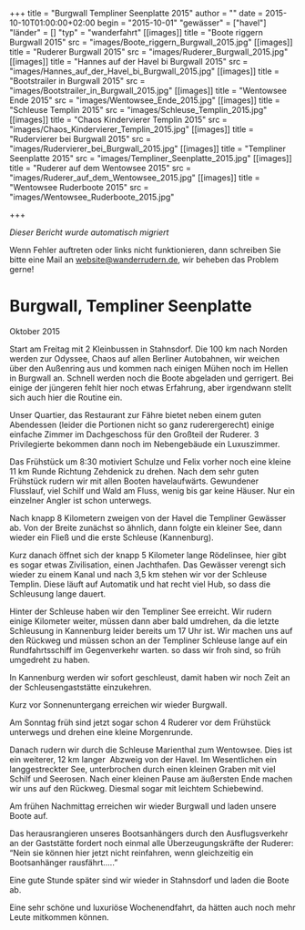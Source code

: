 +++
title = "Burgwall Templiner Seenplatte 2015"
author = ""
date = 2015-10-10T01:00:00+02:00
begin = "2015-10-01"
"gewässer" = ["havel"]
"länder" = []
"typ" = "wanderfahrt"
[[images]]
title = "Boote riggern Burgwall 2015"
src = "images/Boote_riggern_Burgwall_2015.jpg"
[[images]]
title = "Ruderer Burgwall 2015"
src = "images/Ruderer_Burgwall_2015.jpg"
[[images]]
title = "Hannes auf der Havel bi Burgwall 2015"
src = "images/Hannes_auf_der_Havel_bi_Burgwall_2015.jpg"
[[images]]
title = "Bootstrailer in Burgwall 2015"
src = "images/Bootstrailer_in_Burgwall_2015.jpg"
[[images]]
title = "Wentowsee Ende 2015"
src = "images/Wentowsee_Ende_2015.jpg"
[[images]]
title = "Schleuse Templin 2015"
src = "images/Schleuse_Templin_2015.jpg"
[[images]]
title = "Chaos Kindervierer Templin 2015"
src = "images/Chaos_Kindervierer_Templin_2015.jpg"
[[images]]
title = "Rudervierer bei Burgwall 2015"
src = "images/Rudervierer_bei_Burgwall_2015.jpg"
[[images]]
title = "Templiner Seenplatte 2015"
src = "images/Templiner_Seenplatte_2015.jpg"
[[images]]
title = "Ruderer auf dem Wentowsee 2015"
src = "images/Ruderer_auf_dem_Wentowsee_2015.jpg"
[[images]]
title = "Wentowsee Ruderboote 2015"
src = "images/Wentowsee_Ruderboote_2015.jpg"

+++


*Dieser Bericht wurde automatisch migriert*

Wenn Fehler auftreten oder links nicht funktionieren, dann schreiben Sie bitte eine Mail an website@wanderrudern.de, wir beheben das Problem gerne!



# Burgwall, Templiner Seenplatte


Oktober 2015

Start am Freitag mit 2 Kleinbussen in Stahnsdorf. Die 100 km nach Norden werden zur Odyssee, Chaos auf allen Berliner Autobahnen, wir weichen über den Außenring aus und kommen nach einigen Mühen noch im Hellen in Burgwall an. Schnell werden noch die Boote abgeladen und gerrigert. Bei einige der jüngeren fehlt hier noch etwas Erfahrung, aber irgendwann stellt sich auch hier die Routine ein.

Unser Quartier, das Restaurant zur Fähre bietet neben einem guten Abendessen (leider die Portionen nicht so ganz ruderergerecht) einige einfache Zimmer im Dachgeschoss für den Großteil der Ruderer. 3 Privilegierte bekommen dann noch im Nebengebäude ein Luxuszimmer.

Das Frühstück um 8:30 motiviert Schulze und Felix vorher noch eine kleine 11 km Runde Richtung Zehdenick zu drehen. Nach dem sehr guten Frühstück rudern wir mit allen Booten havelaufwärts. Gewundener Flusslauf, viel Schilf und Wald am Fluss, wenig bis gar keine Häuser. Nur ein einzelner Angler ist schon unterwegs.

Nach knapp 8 Kilometern zweigen von der Havel die Templiner Gewässer ab. Von der Breite zunächst so ähnlich, dann folgte ein kleiner See, dann wieder ein Fließ und die erste Schleuse (Kannenburg).

Kurz danach öffnet sich der knapp 5 Kilometer lange Rödelinsee, hier gibt es sogar etwas Zivilisation, einen Jachthafen. Das Gewässer verengt sich wieder zu einem Kanal und nach 3,5 km stehen wir vor der Schleuse Templin. Diese läuft auf Automatik und hat recht viel Hub, so dass die Schleusung lange dauert.

Hinter der Schleuse haben wir den Templiner See erreicht. Wir rudern einige Kilometer weiter, müssen dann aber bald umdrehen, da die letzte Schleusung in Kannenburg leider bereits um 17 Uhr ist. Wir machen uns auf den Rückweg und müssen schon an der Templiner Schleuse lange auf ein Rundfahrtsschiff im Gegenverkehr warten. so dass wir froh sind, so früh umgedreht zu haben.

In Kannenburg werden wir sofort geschleust, damit haben wir noch Zeit an der Schleusengaststätte einzukehren.

Kurz vor Sonnenuntergang erreichen wir wieder Burgwall.

Am Sonntag früh sind jetzt sogar schon 4 Ruderer vor dem Frühstück unterwegs und drehen eine kleine Morgenrunde.

Danach rudern wir durch die Schleuse Marienthal zum Wentowsee. Dies ist ein weiterer, 12 km langer  Abzweig von der Havel. Im Wesentlichen ein langgestreckter See, unterbrochen durch einen kleinen Graben mit viel Schilf und Seerosen. Nach einer kleinen Pause am äußersten Ende machen wir uns auf den Rückweg. Diesmal sogar mit leichtem Schiebewind.

Am frühen Nachmittag erreichen wir wieder Burgwall und laden unsere Boote auf.

Das herausrangieren unseres Bootsanhängers durch den Ausflugsverkehr an der Gaststätte fordert noch einmal alle Überzeugungskräfte der Ruderer: “Nein sie können hier jetzt nicht reinfahren, wenn gleichzeitig ein Bootsanhänger rausfährt.....”

Eine gute Stunde später sind wir wieder in Stahnsdorf und laden die Boote ab.

Eine sehr schöne und luxuriöse Wochenendfahrt, da hätten auch noch mehr Leute mitkommen können.